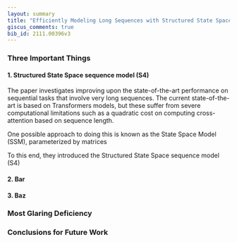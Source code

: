 ```yaml
---
layout: summary
title: "Efficiently Modeling Long Sequences with Structured State Spaces"
giscus_comments: true
bib_id: 2111.00396v3
---
```


### Three Important Things

#### 1. Structured State Space sequence model (S4)
The paper investigates improving upon the state-of-the-art performance on
sequential tasks that involve very long sequences. The current state-of-the-art
is based on Transformers models, but these suffer from severe computational
limitations such as a quadratic cost on computing cross-attention based on
sequence length.

One possible approach to doing this is known as the State Space Model (SSM), parameterized
by matrices

To this end, they introduced the Structured State Space sequence model (S4)




#### 2. Bar

#### 3. Baz

### Most Glaring Deficiency

### Conclusions for Future Work
